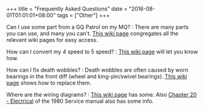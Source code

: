 +++
title = "Frequently Asked Questions"
date = "2016-08-01T01:01:01+08:00"
tags = ["Other"]
+++

Can I use some part from a GQ Patrol on my MQ?
: There are many parts you can use, and many you can't. [This wiki page][Wiki: gq parts] congregates all the relevant wiki pages for easy access.

How can I convert my 4 speed to 5 speed?
: [This wiki page][Wiki: 4 to 5 speed] will let you know how.

How can I fix death wobbles?
: Death wobbles are often caused by worn bearings in the front diff (wheel and king-pin/swivel bearings). [This wiki page][Wiki: diff rebuild 1] shows how to replace them.

Where are the wiring diagrams?
: [This wiki page][Wiki: wiring diagrams] has some. Also [Chapter 20 - Electrical][FSM: 1980_chap20] of the 1980 Service manual also has some info.


[Wiki: gq parts]: /wiki/other/gq-parts
[Wiki: 4 to 5 speed]: /wiki/gearbox/4-to-5-speed-conversion
[Wiki: wiring diagrams]: /wiki/electrical/wiring-diagrams/
[Wiki: diff rebuild 1]: /wiki/differential/rebuild-stage-1-wheel-bearings/
[FSM: 1980_chap20]: /service-manuals/mq-service-manual-1980/chapter-20/